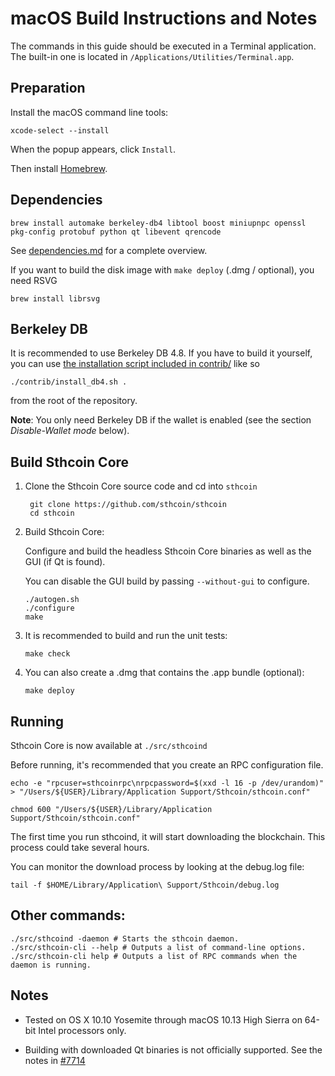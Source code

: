 macOS Build Instructions and Notes
====================================
The commands in this guide should be executed in a Terminal application.
The built-in one is located in `/Applications/Utilities/Terminal.app`.

Preparation
-----------
Install the macOS command line tools:

`xcode-select --install`

When the popup appears, click `Install`.

Then install [Homebrew](https://brew.sh).

Dependencies
----------------------

    brew install automake berkeley-db4 libtool boost miniupnpc openssl pkg-config protobuf python qt libevent qrencode

See [dependencies.md](dependencies.md) for a complete overview.

If you want to build the disk image with `make deploy` (.dmg / optional), you need RSVG

    brew install librsvg

Berkeley DB
-----------
It is recommended to use Berkeley DB 4.8. If you have to build it yourself,
you can use [the installation script included in contrib/](/contrib/install_db4.sh)
like so

```shell
./contrib/install_db4.sh .
```

from the root of the repository.

**Note**: You only need Berkeley DB if the wallet is enabled (see the section *Disable-Wallet mode* below).

Build Sthcoin Core
------------------------

1. Clone the Sthcoin Core source code and cd into `sthcoin`

        git clone https://github.com/sthcoin/sthcoin
        cd sthcoin

2.  Build Sthcoin Core:

    Configure and build the headless Sthcoin Core binaries as well as the GUI (if Qt is found).

    You can disable the GUI build by passing `--without-gui` to configure.

        ./autogen.sh
        ./configure
        make

3.  It is recommended to build and run the unit tests:

        make check

4.  You can also create a .dmg that contains the .app bundle (optional):

        make deploy

Running
-------

Sthcoin Core is now available at `./src/sthcoind`

Before running, it's recommended that you create an RPC configuration file.

    echo -e "rpcuser=sthcoinrpc\nrpcpassword=$(xxd -l 16 -p /dev/urandom)" > "/Users/${USER}/Library/Application Support/Sthcoin/sthcoin.conf"

    chmod 600 "/Users/${USER}/Library/Application Support/Sthcoin/sthcoin.conf"

The first time you run sthcoind, it will start downloading the blockchain. This process could take several hours.

You can monitor the download process by looking at the debug.log file:

    tail -f $HOME/Library/Application\ Support/Sthcoin/debug.log

Other commands:
-------

    ./src/sthcoind -daemon # Starts the sthcoin daemon.
    ./src/sthcoin-cli --help # Outputs a list of command-line options.
    ./src/sthcoin-cli help # Outputs a list of RPC commands when the daemon is running.

Notes
-----

* Tested on OS X 10.10 Yosemite through macOS 10.13 High Sierra on 64-bit Intel processors only.

* Building with downloaded Qt binaries is not officially supported. See the notes in [#7714](https://github.com/sthcoin/sthcoin/issues/7714)
